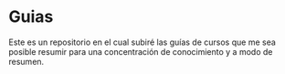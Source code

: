 # Guias
Este es un repositorio en el cual subiré las guías de cursos que me sea posible resumir para una concentración de conocimiento y a modo de resumen.
